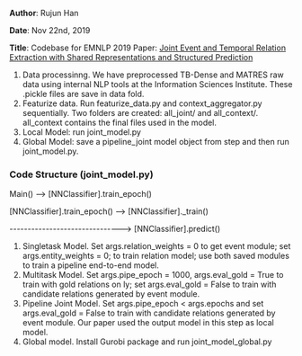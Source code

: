 **Author**: Rujun Han

**Date**: Nov 22nd, 2019

**Title**: Codebase for EMNLP 2019 Paper: [Joint Event and Temporal Relation Extraction with Shared Representations and Structured Prediction](https://www.aclweb.org/anthology/D19-1041.pdf) 

1. Data processinng. We have preprocessed TB-Dense and MATRES raw data using internal NLP tools at the Information Sciences Institute. These .pickle files are save in data fold.
2. Featurize data. Run featurize_data.py and context_aggregator.py sequentially. Two folders are created: all_joint/ and all_context/. all_context contains the final files used in the model.
3. Local Model: run joint_model.py
4. Global Model: save a pipeline_joint model object from step and then run joint_model.py.


### Code Structure (joint_model.py)

Main() --> [NNClassifier].train_epoch()

[NNClassifier].train_epoch() --> [NNClassifier]._train()

-------------------------------> [NNClassifier].predict()


1. Singletask Model. Set args.relation_weights = 0 to get event module; set args.entity_weights = 0; to train relation model; use both saved modules to train a pipeline end-to-end model.
2. Multitask Model. Set args.pipe_epoch = 1000,  args.eval_gold = True to train with gold relations on
ly; set args.eval_gold = False to train with candidate relations generated by event module.
3. Pipeline Joint Model. Set args.pipe_epoch < args.epochs and set args.eval_gold = False to train with candidate relations generated by event module. Our paper used the output model in this step as local model.
4. Global model. Install Gurobi package and run joint_model_global.py
